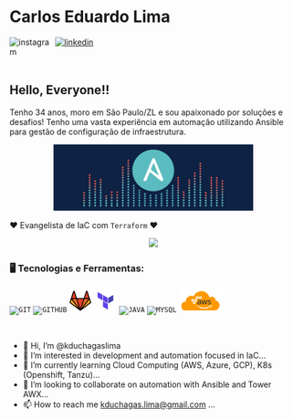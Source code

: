 
<div dsplay="inline-block">
 
 <h1 align="left">Carlos Eduardo Lima</h1>
 <a href="https://www.instagram.com/dudu.lima/">
    <img align="left" width="80px" src="https://i.ibb.co/qkGSp1D/instagram.png" alt="instagram" style="vertical-align:top;">
  </a> 

  <a href="https://www.linkedin.com/in/carlos-eduardo-lima-b13573113/">
    <img width="80px" src="https://i.ibb.co/RyZx12b/linkedin.png" alt="linkedin" style="vertical-align:top;">
  </a>
</div>

</br>
</br>

## Hello, Everyone!!

Tenho 34 anos, moro em São Paulo/ZL e sou apaixonado por soluções e desafios! Tenho uma vasta experiência em automação utilizando Ansible para gestão de configuração de infraestrutura. 

<p align="center">
  <img src="img/ansible.gif" width="350">
</p>

❤ Evangelista de IaC com `Terraform` ❤

<p align="center">
  <img src="https://super.abril.com.br/wp-content/uploads/2016/09/super_imggato_digitando_0.gif" width="350">
</p>

### 🖥️ Tecnologias e Ferramentas: 
<code><img width="40px" src="https://cdn.jsdelivr.net/gh/devicons/devicon/icons/git/git-original.svg" title = "GIT"/></code>
<code><img width="40px" src="https://cdn.jsdelivr.net/gh/devicons/devicon/icons/github/github-original.svg" title = "GITHUB"/></code>
<code><img width="40px" src="img/gitlab.webp" title = "GITLAB"/></code>
<code><img width="40px" src="img/terraform-logo.png" title = "TERRAFORM"/></code>
<code><img width="40px" src="https://cdn.jsdelivr.net/gh/devicons/devicon/icons/java/java-original.svg" title = "JAVA"/></code>
<code><img width="40px" src="https://cdn.jsdelivr.net/gh/devicons/devicon/icons/mysql/mysql-original.svg" title = "MYSQL"/></code>
<code><img width="80px" src="img/aws.png" title = "AWS"/></code>



</br>

- 👋 Hi, I’m @kduchagaslima
- 👀 I’m interested in development and automation focused in IaC...
- 🌱 I’m currently learning Cloud Computing (AWS, Azure, GCP), K8s (Openshift, Tanzu)...
- 💞️ I’m looking to collaborate on automation with Ansible and Tower AWX...
- 📫 How to reach me kduchagas.lima@gmail.com ...

<!---
kduchagaslima/kduchagaslima is a ✨ special ✨ repository because its `README.md` (this file) appears on your GitHub profile.
You can click the Preview link to take a look at your changes.
--->
